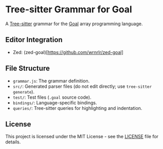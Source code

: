 # Tree-sitter Grammar for Goal

A [Tree-sitter](https://tree-sitter.github.io/) grammar for the [Goal](https://anaseto.codeberg.page/goal-docs) array programming language.

## Editor Integration
- Zed: (zed-goal)[https://github.com/wrnrlr/zed-goal]

## File Structure

- `grammar.js`: The grammar definition.
- `src/`: Generated parser files (do not edit directly; use `tree-sitter generate`).
- `test/`: Test files (`.goal` source code).
- `bindings/`: Language-specific bindings.
- `queries/`: Tree-sitter queries for highlighting and indentation.

## License

This project is licensed under the MIT License - see the [LICENSE](./LICENSE) file for details.
